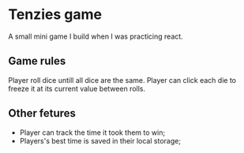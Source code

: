 # Tenzies game

A small mini game I build when I was practicing react.

## Game rules

Player roll dice untill all dice are the same. Player can click each die to freeze it at its current value between rolls.

## Other fetures

- Player can track the time it took them to win;
- Players's best time is saved in their local storage;
